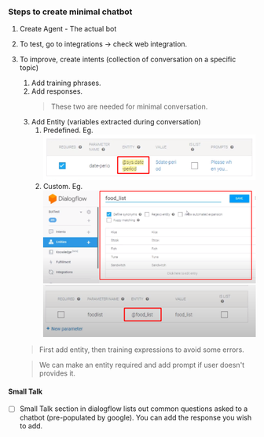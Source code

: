 ### Steps to create minimal chatbot
1. Create Agent - The actual bot
2. To test, go to integrations -> check web integration.
3. To improve, create intents (collection of conversation on a specific topic)
   1. Add training phrases.
   2. Add responses.
        >These two are needed for minimal conversation.
   3. Add Entity (variables extracted during conversation)
      1. Predefined. Eg.
        ![picture 1](../../images/8a9073ad4ad0c92b7a7366fcc061f36a98aacd6519181d1b15dd56c8d5bb8ddd.png)  
       2. Custom. Eg.
        ![picture 2](../../images/46ebca642a5e8cdf564816f816c1627bed68ac29e3ce9466763894f91bc77d6a.png)  
        ![picture 3](../../images/5f5d7166a46738d76b82b4f1b383edfe2dc0e3192672c79317d030faefc83cb3.png)
    >First add entity, then training expressions to avoid some errors.

    >We can make an entity required and add prompt if user doesn't provides it.

#### Small Talk
- [ ] Small Talk section in dialogflow lists out common questions asked to a chatbot (pre-populated by google). You can add the response you wish to add.